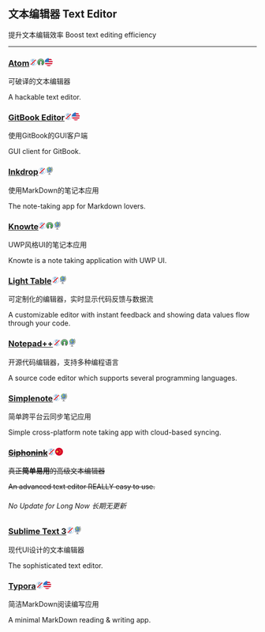 ## 文本编辑器   Text Editor

提升文本编辑效率   Boost text editing efficiency

---

### [Atom](https://atom.io/)![](/assets/图片2.png)![](/assets/open-source-icon.png)![](/assets/united-states.png)

可破译的文本编辑器

A hackable text editor.

### [GitBook Editor](https://www.gitbook.com/editor)![](/assets/图片2.png)![](/assets/united-states.png)

使用GitBook的GUI客户端

GUI client for GitBook.

### [Inkdrop](https://www.inkdrop.info/)![](/assets/图片2.png)![](/assets/earth-globe.png)

使用MarkDown的笔记本应用

The note-taking app for Markdown lovers.

### [Knowte](http://www.digimezzo.com/content/software/knowte/)![](/assets/图片2.png)![](/assets/open-source-icon.png)![](/assets/earth-globe.png)

UWP风格UI的笔记本应用

Knowte is a note taking application with UWP UI.

### [Light Table](http://lighttable.com/)![](/assets/图片2.png)![](/assets/earth-globe.png)

可定制化的编辑器，实时显示代码反馈与数据流

A customizable editor with instant feedback and showing data values flow through your code.

### [Notepad++](https://notepad-plus-plus.org/)![](/assets/图片2.png)![](/assets/open-source-icon.png)![](/assets/earth-globe.png)

开源代码编辑器，支持多种编程语言

A source code editor which supports several programming languages.

### [Simplenote](https://simplenote.com/)![](/assets/图片2.png)![](/assets/earth-globe.png)

简单跨平台云同步笔记应用

Simple cross-platform note taking app with cloud-based syncing.

### [~~Siphonink~~](http://nullice.com/Gasoft/Siphonink/)![](/assets/图片2.png)![](/assets/china.png)

~~真正**简单易用**的高级文本编辑器~~

~~An advanced text editor REALLY easy to use.~~

###### No Update for Long Now 长期无更新

### [Sublime Text 3](http://www.sublimetext.com/3)![](/assets/图片2.png)![](/assets/earth-globe.png)

现代UI设计的文本编辑器

The sophisticated text editor.

### [Typora](https://typora.io/)![](/assets/图片2.png)![](/assets/united-states.png)

简洁MarkDown阅读编写应用

A minimal MarkDown reading & writing app.

